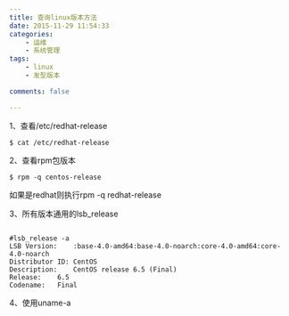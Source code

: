 ```yaml
---
title: 查询linux版本方法
date: 2015-11-29 11:54:33
categories:
	- 运维
	- 系统管理
tags:
	- linux
	- 发型版本

comments: false

---
```


1、查看/etc/redhat-release

` $ cat /etc/redhat-release `

2、查看rpm包版本

`$ rpm -q centos-release`

如果是redhat则执行rpm -q redhat-release

3、所有版本通用的lsb_release

``` shell

#lsb_release -a
LSB Version:	:base-4.0-amd64:base-4.0-noarch:core-4.0-amd64:core-4.0-noarch
Distributor ID:	CentOS
Description:	CentOS release 6.5 (Final)
Release:	6.5
Codename:	Final

```

4、使用uname-a
